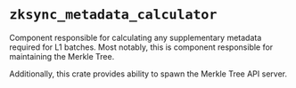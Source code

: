# `zksync_metadata_calculator`

Component responsible for calculating any supplementary metadata required for L1 batches. Most notably, this is
component responsible for maintaining the Merkle Tree.

Additionally, this crate provides ability to spawn the Merkle Tree API server.
